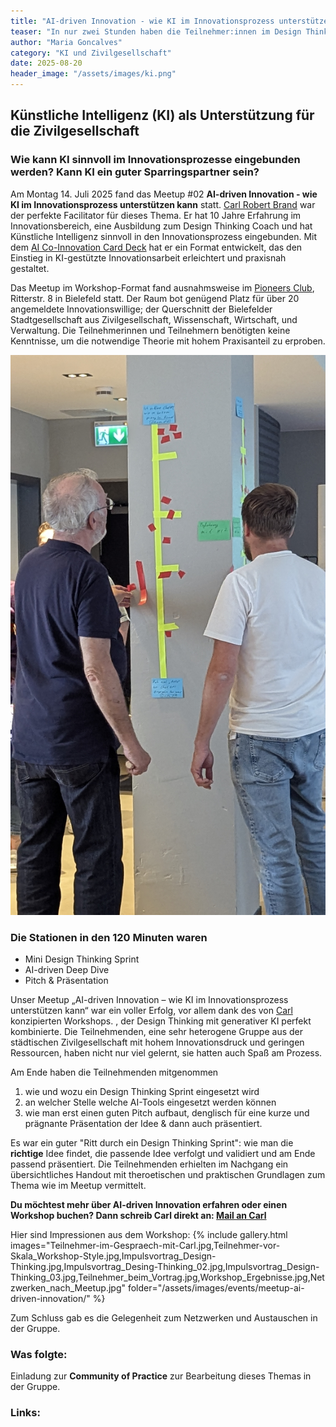 ```yaml
---
title: "AI-driven Innovation - wie KI im Innovationsprozess unterstützen kann."
teaser: "In nur zwei Stunden haben die Teilnehmer:innen im Design Thinking Format durchgespielt, wie KI als kreativer Sparringspartner in Innovationsprozessen fungieren kann."
author: "Maria Goncalves"
category: "KI und Zivilgesellschaft"
date: 2025-08-20
header_image: "/assets/images/ki.png"
---
```


## Künstliche Intelligenz (KI) als Unterstützung für die Zivilgesellschaft

### Wie kann KI sinnvoll im Innovationsprozesse eingebunden werden? Kann KI ein guter Sparringspartner sein?

Am Montag 14. Juli 2025 fand das Meetup #02 **AI-driven Innovation - wie KI im Innovationsprozess unterstützen kann** statt. 
[Carl Robert Brand][2] war der perfekte Facilitator für dieses Thema. Er hat 10 Jahre Erfahrung im Innovationsbereich, eine Ausbildung zum Design Thinking Coach und hat Künstliche Intelligenz sinnvoll in den Innovationsprozess eingebunden.
Mit dem [AI Co-Innovation Card Deck][3] hat er ein Format entwickelt, das den Einstieg in KI-gestützte Innovationsarbeit erleichtert und praxisnah gestaltet.  

Das Meetup im Workshop-Format fand ausnahmsweise im [Pioneers Club][1], Ritterstr. 8 in Bielefeld statt. 
Der Raum bot genügend Platz für über 20 angemeldete Innovationswillige; der Querschnitt der Bielefelder Stadtgesellschaft aus Zivilgesellschaft, Wissenschaft, Wirtschaft, und Verwaltung.
Die Teilnehmerinnen und Teilnehmern benötigten keine Kenntnisse, um die notwendige Theorie mit hohem Praxisanteil zu erproben. 

![zwei Personen stehen vor einer Skala](/assets/images/ai-driven-meetup_Ansicht_skala.jpg "Skala zur Abfrage der Kenntnisse - Workshop-Style")

### Die Stationen in den 120 Minuten waren 
-	Mini Design Thinking Sprint
-	AI-driven Deep Dive
-	Pitch & Präsentation

Unser Meetup „AI-driven Innovation – wie KI im Innovationsprozess unterstützen kann“ war ein voller Erfolg, vor allem dank des von [Carl][2] konzipierten Workshops. , der Design Thinking mit generativer KI perfekt kombinierte. Die Teilnehmenden, eine sehr heterogene Gruppe aus der städtischen Zivilgesellschaft mit hohem Innovationsdruck und geringen Ressourcen, haben nicht nur viel gelernt, sie hatten auch Spaß am Prozess.

Am Ende haben die Teilnehmenden mitgenommen 
1. wie und wozu ein Design Thinking Sprint eingesetzt wird
2. an welcher Stelle welche AI-Tools eingesetzt werden können 
3. wie man erst einen guten Pitch aufbaut, denglisch für eine kurze und prägnante Präsentation der Idee & dann auch präsentiert.
   
Es war ein guter "Ritt durch ein Design Thinking Sprint": wie man die **richtige** Idee findet, die passende Idee verfolgt und validiert und am Ende passend präsentiert.
Die Teilnehmenden erhielten im Nachgang ein übersichtliches Handout mit theroetischen und praktischen Grundlagen zum Thema wie im Meetup vermittelt.

**Du möchtest mehr über AI-driven Innovation erfahren oder einen Workshop buchen? Dann schreib Carl direkt an: [Mail an Carl](mailto:carl@ai-coinnovation.de)**

Hier sind Impressionen aus dem Workshop:
{% include gallery.html 
   images="Teilnehmer-im-Gespraech-mit-Carl.jpg,Teilnehmer-vor-Skala_Workshop-Style.jpg,Impulsvortrag_Design-Thinking.jpg,Impulsvortrag_Desing-Thinking_02.jpg,Impulsvortrag_Design-Thinking_03.jpg,Teilnehmer_beim_Vortrag.jpg,Workshop_Ergebnisse.jpg,Netzwerken_nach_Meetup.jpg" 
   folder="/assets/images/events/meetup-ai-driven-innovation/" %}

Zum Schluss gab es die Gelegenheit zum Netzwerken und Austauschen in der Gruppe.

### Was folgte:
Einladung zur **Community of Practice** zur Bearbeitung dieses Themas in der Gruppe.

### Links:
[1]: https://pioneers.club
[2]: https://www.wirtschaftsfoerderung-hannover.de/de/Erfolgsgeschichten/hannoverimpuls/GS_August_2025.php
[3]: https://ai-coinnovation.de/de
